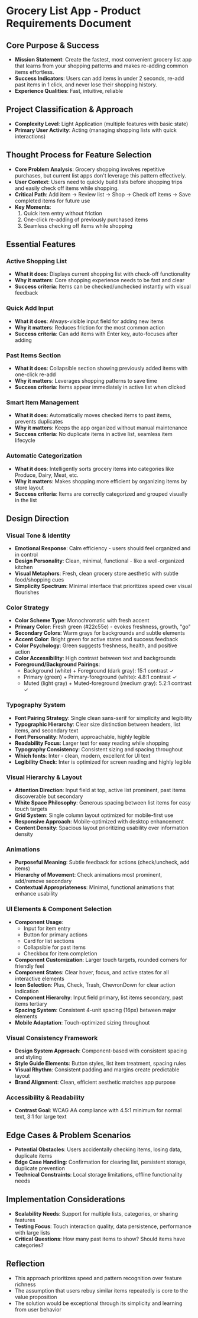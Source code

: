 # Grocery List App - Product Requirements Document

## Core Purpose & Success
- **Mission Statement**: Create the fastest, most convenient grocery list app that learns from your shopping patterns and makes re-adding common items effortless.
- **Success Indicators**: Users can add items in under 2 seconds, re-add past items in 1 click, and never lose their shopping history.
- **Experience Qualities**: Fast, intuitive, reliable

## Project Classification & Approach
- **Complexity Level**: Light Application (multiple features with basic state)
- **Primary User Activity**: Acting (managing shopping lists with quick interactions)

## Thought Process for Feature Selection
- **Core Problem Analysis**: Grocery shopping involves repetitive purchases, but current list apps don't leverage this pattern effectively.
- **User Context**: Users need to quickly build lists before shopping trips and easily check off items while shopping.
- **Critical Path**: Add item → Review list → Shop → Check off items → Save completed items for future use
- **Key Moments**: 
  1. Quick item entry without friction
  2. One-click re-adding of previously purchased items
  3. Seamless checking off items while shopping

## Essential Features

### Active Shopping List
- **What it does**: Displays current shopping list with check-off functionality
- **Why it matters**: Core shopping experience needs to be fast and clear
- **Success criteria**: Items can be checked/unchecked instantly with visual feedback

### Quick Add Input
- **What it does**: Always-visible input field for adding new items
- **Why it matters**: Reduces friction for the most common action
- **Success criteria**: Can add items with Enter key, auto-focuses after adding

### Past Items Section  
- **What it does**: Collapsible section showing previously added items with one-click re-add
- **Why it matters**: Leverages shopping patterns to save time
- **Success criteria**: Items appear immediately in active list when clicked

### Smart Item Management
- **What it does**: Automatically moves checked items to past items, prevents duplicates
- **Why it matters**: Keeps the app organized without manual maintenance
- **Success criteria**: No duplicate items in active list, seamless item lifecycle

### Automatic Categorization
- **What it does**: Intelligently sorts grocery items into categories like Produce, Dairy, Meat, etc.
- **Why it matters**: Makes shopping more efficient by organizing items by store layout
- **Success criteria**: Items are correctly categorized and grouped visually in the list

## Design Direction

### Visual Tone & Identity
- **Emotional Response**: Calm efficiency - users should feel organized and in control
- **Design Personality**: Clean, minimal, functional - like a well-organized kitchen
- **Visual Metaphors**: Fresh, clean grocery store aesthetic with subtle food/shopping cues
- **Simplicity Spectrum**: Minimal interface that prioritizes speed over visual flourishes

### Color Strategy
- **Color Scheme Type**: Monochromatic with fresh accent
- **Primary Color**: Fresh green (#22c55e) - evokes freshness, growth, "go"
- **Secondary Colors**: Warm grays for backgrounds and subtle elements
- **Accent Color**: Bright green for active states and success feedback
- **Color Psychology**: Green suggests freshness, health, and positive action
- **Color Accessibility**: High contrast between text and backgrounds
- **Foreground/Background Pairings**:
  - Background (white) + Foreground (dark gray): 15:1 contrast ✓
  - Primary (green) + Primary-foreground (white): 4.8:1 contrast ✓
  - Muted (light gray) + Muted-foreground (medium gray): 5.2:1 contrast ✓

### Typography System
- **Font Pairing Strategy**: Single clean sans-serif for simplicity and legibility
- **Typographic Hierarchy**: Clear size distinction between headers, list items, and secondary text
- **Font Personality**: Modern, approachable, highly legible
- **Readability Focus**: Larger text for easy reading while shopping
- **Typography Consistency**: Consistent sizing and spacing throughout
- **Which fonts**: Inter - clean, modern, excellent for UI text
- **Legibility Check**: Inter is optimized for screen reading and highly legible

### Visual Hierarchy & Layout
- **Attention Direction**: Input field at top, active list prominent, past items discoverable but secondary
- **White Space Philosophy**: Generous spacing between list items for easy touch targets
- **Grid System**: Single column layout optimized for mobile-first use
- **Responsive Approach**: Mobile-optimized with desktop enhancement
- **Content Density**: Spacious layout prioritizing usability over information density

### Animations
- **Purposeful Meaning**: Subtle feedback for actions (check/uncheck, add items)
- **Hierarchy of Movement**: Check animations most prominent, add/remove secondary
- **Contextual Appropriateness**: Minimal, functional animations that enhance usability

### UI Elements & Component Selection
- **Component Usage**: 
  - Input for item entry
  - Button for primary actions
  - Card for list sections
  - Collapsible for past items
  - Checkbox for item completion
- **Component Customization**: Larger touch targets, rounded corners for friendly feel
- **Component States**: Clear hover, focus, and active states for all interactive elements
- **Icon Selection**: Plus, Check, Trash, ChevronDown for clear action indication
- **Component Hierarchy**: Input field primary, list items secondary, past items tertiary
- **Spacing System**: Consistent 4-unit spacing (16px) between major elements
- **Mobile Adaptation**: Touch-optimized sizing throughout

### Visual Consistency Framework
- **Design System Approach**: Component-based with consistent spacing and styling
- **Style Guide Elements**: Button styles, list item treatment, spacing rules
- **Visual Rhythm**: Consistent padding and margins create predictable layout
- **Brand Alignment**: Clean, efficient aesthetic matches app purpose

### Accessibility & Readability
- **Contrast Goal**: WCAG AA compliance with 4.5:1 minimum for normal text, 3:1 for large text

## Edge Cases & Problem Scenarios
- **Potential Obstacles**: Users accidentally checking items, losing data, duplicate items
- **Edge Case Handling**: Confirmation for clearing list, persistent storage, duplicate prevention
- **Technical Constraints**: Local storage limitations, offline functionality needs

## Implementation Considerations
- **Scalability Needs**: Support for multiple lists, categories, or sharing features
- **Testing Focus**: Touch interaction quality, data persistence, performance with large lists
- **Critical Questions**: How many past items to show? Should items have categories?

## Reflection
- This approach prioritizes speed and pattern recognition over feature richness
- The assumption that users rebuy similar items repeatedly is core to the value proposition
- The solution would be exceptional through its simplicity and learning from user behavior